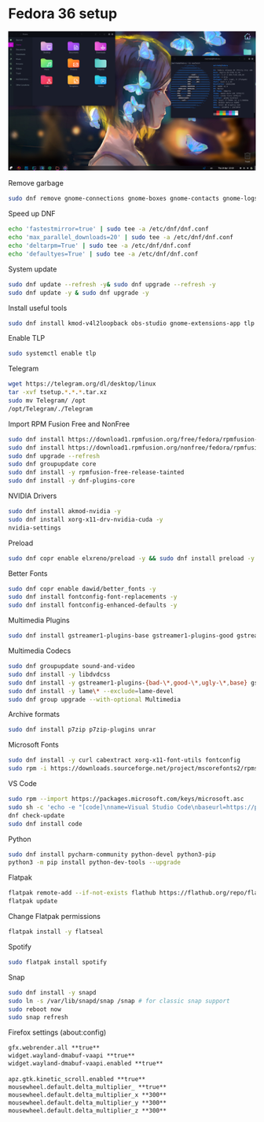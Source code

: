 # Fedora 36 setup

![Рабочий стол](Desktop.png)

Remove garbage

```Bash
sudo dnf remove gnome-connections gnome-boxes gnome-contacts gnome-logs gnome-maps gnome-abrt gnome-tour
```

Speed up DNF

```Bash
echo 'fastestmirror=true' | sudo tee -a /etc/dnf/dnf.conf
echo 'max_parallel_downloads=20' | sudo tee -a /etc/dnf/dnf.conf
echo 'deltarpm=True' | sudo tee -a /etc/dnf/dnf.conf
echo 'defaultyes=True' | sudo tee -a /etc/dnf/dnf.conf
```

System update

```Bash
sudo dnf update --refresh -y& sudo dnf upgrade --refresh -y
sudo dnf update -y & sudo dnf upgrade -y
```

Install useful tools

```Bash
sudo dnf install kmod-v4l2loopback obs-studio gnome-extensions-app tlp tlp-rdw vlc bleachbit gnome-tweaks okular -y
```

Enable TLP

```Bash
sudo systemctl enable tlp
```

Telegram

```Bash
wget https://telegram.org/dl/desktop/linux
tar -xvf tsetup.*.*.*.tar.xz
sudo mv Telegram/ /opt
/opt/Telegram/./Telegram
```

Import RPM Fusion Free and NonFree

```Bash
sudo dnf install https://download1.rpmfusion.org/free/fedora/rpmfusion-free-release-$(rpm -E %fedora).noarch.rpm -y
sudo dnf install https://download1.rpmfusion.org/nonfree/fedora/rpmfusion-nonfree-release-$(rpm -E %fedora).noarch.rpm -y
sudo dnf upgrade --refresh
sudo dnf groupupdate core
sudo dnf install -y rpmfusion-free-release-tainted
sudo dnf install -y dnf-plugins-core
```

NVIDIA Drivers

```Bash
sudo dnf install akmod-nvidia -y
sudo dnf install xorg-x11-drv-nvidia-cuda -y
nvidia-settings
```

Preload

```Bash
sudo dnf copr enable elxreno/preload -y && sudo dnf install preload -y
```

Better Fonts

```Bash
sudo dnf copr enable dawid/better_fonts -y
sudo dnf install fontconfig-font-replacements -y
sudo dnf install fontconfig-enhanced-defaults -y
```

Multimedia Plugins

```Bash
sudo dnf install gstreamer1-plugins-base gstreamer1-plugins-good gstreamer1-plugins-ugly gstreamer1-plugins-bad-free gstreamer1-plugins-bad-free gstreamer1-plugins-bad-freeworld gstreamer1-plugins-bad-free-extras ffmpeg
```

Multimedia Codecs

```Bash
sudo dnf groupupdate sound-and-video
sudo dnf install -y libdvdcss
sudo dnf install -y gstreamer1-plugins-{bad-\*,good-\*,ugly-\*,base} gstreamer1-libav --exclude=gstreamer1-plugins-bad-free-devel ffmpeg gstreamer-ffmpeg
sudo dnf install -y lame\* --exclude=lame-devel
sudo dnf group upgrade --with-optional Multimedia
```

Archive formats

```Bash
sudo dnf install p7zip p7zip-plugins unrar
```

Microsoft Fonts

```Bash
sudo dnf install -y curl cabextract xorg-x11-font-utils fontconfig
sudo rpm -i https://downloads.sourceforge.net/project/mscorefonts2/rpms/msttcore-fonts-installer-2.6-1.noarch.rpm
```

VS Code

```Bash
sudo rpm --import https://packages.microsoft.com/keys/microsoft.asc
sudo sh -c 'echo -e "[code]\nname=Visual Studio Code\nbaseurl=https://packages.microsoft.com/yumrepos/vscode\nenabled=1\ngpgcheck=1\ngpgkey=https://packages.microsoft.com/keys/microsoft.asc" > /etc/yum.repos.d/vscode.repo'
dnf check-update
sudo dnf install code
```

Python

```Bash
sudo dnf install pycharm-community python-devel python3-pip
python3 -m pip install python-dev-tools --upgrade
```

Flatpak

```Bash
flatpak remote-add --if-not-exists flathub https://flathub.org/repo/flathub.flatpakrepo
flatpak update
```

Change Flatpak permissions

```Bash
flatpak install -y flatseal
```

Spotify

```Bash
sudo flatpak install spotify
```

Snap

```Bash
sudo dnf install -y snapd
sudo ln -s /var/lib/snapd/snap /snap # for classic snap support
sudo reboot now
sudo snap refresh
```

Firefox settings (about:config)

```Firefox
gfx.webrender.all **true**
widget.wayland-dmabuf-vaapi **true**
widget.wayland-dmabuf-vaapi.enabled **true**

apz.gtk.kinetic_scroll.enabled **true**
mousewheel.default.delta_multiplier_ **true**
mousewheel.default.delta_multiplier_x **300**
mousewheel.default.delta_multiplier_y **300**
mousewheel.default.delta_multiplier_z **300**
```
